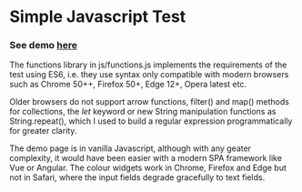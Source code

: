# Simple Javascript Test

### See demo [here](https://neilg63.github.io/robertwalters-js-test)

The functions library in js/functions.js implements the requirements of the test using ES6, i.e. they use syntax only compatible with modern browsers such as Chrome 50++, Firefox 50+, Edge 12+, Opera latest etc.

Older browsers do not support arrow functions, filter() and map() methods for collections, the *let* keyword or new String manipulation functions as String.repeat(), which I used to build a regular expression programmatically for greater clarity.

The demo page is in vanilla Javascript, although with any geater complexity, it would have been easier with a modern SPA framework like Vue or Angular. The colour widgets work in Chrome, Firefox and Edge but not in Safari, where the input fields degrade gracefully to text fields.